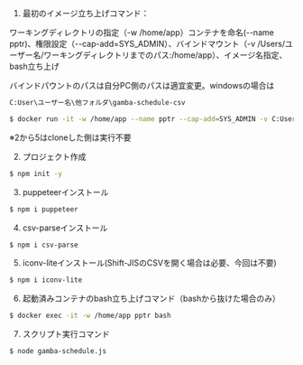1. 最初のイメージ立ち上げコマンド：

ワーキングディレクトリの指定（-w /home/app）コンテナを命名(--name pptr)、権限設定（--cap-add=SYS_ADMIN）、バインドマウント（-v /Users/ユーザー名/ワーキングディレクトリまでのパス:/home/app）、イメージ名指定、bash立ち上げ

バインドパウントのパスは自分PC側のパスは適宜変更。windowsの場合は
```bash
C:User\ユーザー名\他フォルダ\gamba-schedule-csv
```

```bash
$ docker run -it -w /home/app --name pptr --cap-add=SYS_ADMIN -v C:User\ユーザー名\他フォルダ\gamba-schedule-csv:/home/app  ghcr.io/puppeteer/puppeteer:19.5.2 bash
```

※2から5はcloneした側は実行不要

2. プロジェクト作成
```bash
$ npm init -y
```

3. puppeteerインストール
```bash
$ npm i puppeteer
```

4. csv-parseインストール
```bash
$ npm i csv-parse
```

5. iconv-liteインストール(Shift-JISのCSVを開く場合は必要、今回は不要)
```bash
$ npm i iconv-lite
```

6. 起動済みコンテナのbash立ち上げコマンド（bashから抜けた場合のみ）
```bash
$ docker exec -it -w /home/app pptr bash
```

7. スクリプト実行コマンド
```bash
$ node gamba-schedule.js
```